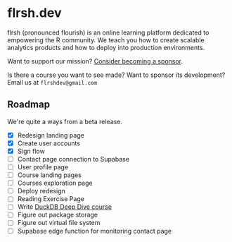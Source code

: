 # flrsh.dev

flrsh (pronounced flourish) is an online learning platform dedicated to empowering the R community. We teach you how to create scalable analytics products and how to deploy into production environments. 

Want to support our mission? [Consider becoming a sponsor](https://www.patreon.com/flrsh_dev). 

Is there a course you want to see made? Want to sponsor its development? Email us at `flrshdev@gmail.com`

## Roadmap 

We're quite a ways from a beta release. 

- [x] Redesign landing page
- [x] Create user accounts
- [x] Sign flow
- [ ] Contact page connection to Supabase
- [ ] User profile page
- [ ] Course landing pages
- [ ] Courses exploration page
- [ ] Deploy redesign
- [ ] Reading Exercise Page
- [ ] Write [DuckDB Deep Dive course](https://github.com/flrsh-dev/flrsh-lessons/blob/main/duckdb-deep-dive/)
- [ ] Figure out package storage
- [ ] Figure out virtual file system 
- [ ] Supabase edge function for monitoring contact page
